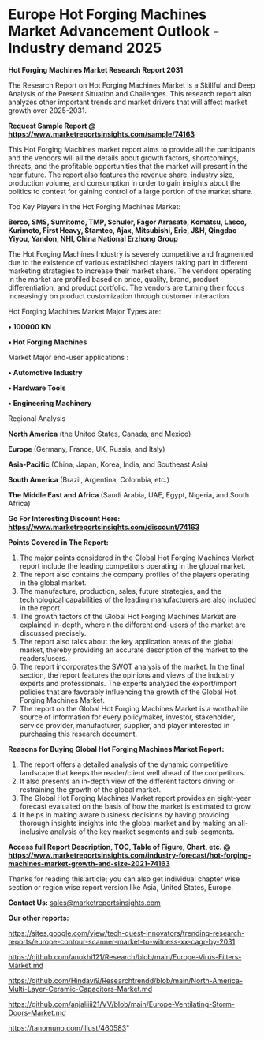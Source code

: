  # Europe Hot Forging Machines Market Advancement Outlook - Industry demand 2025

<strong>Hot Forging Machines Market Research Report 2031</strong>

The Research Report on Hot Forging Machines Market is a Skillful and Deep Analysis of the Present Situation and Challenges. This research report also analyzes other important trends and market drivers that will affect market growth over 2025-2031.

<strong>Request Sample Report @ <a href=https://www.marketreportsinsights.com/sample/74163>https://www.marketreportsinsights.com/sample/74163</a></strong>

This Hot Forging Machines market report aims to provide all the participants and the vendors will all the details about growth factors, shortcomings, threats, and the profitable opportunities that the market will present in the near future. The report also features the revenue share, industry size, production volume, and consumption in order to gain insights about the politics to contest for gaining control of a large portion of the market share.

Top Key Players in the Hot Forging Machines Market:

<strong>Berco, SMS, Sumitomo, TMP, Schuler, Fagor Arrasate, Komatsu, Lasco, Kurimoto, First Heavy, Stamtec, Ajax, Mitsubishi, Erie, J&H, Qingdao Yiyou, Yandon, NHI, China National Erzhong Group</strong>

The Hot Forging Machines Industry is severely competitive and fragmented due to the existence of various established players taking part in different marketing strategies to increase their market share. The vendors operating in the market are profiled based on price, quality, brand, product differentiation, and product portfolio. The vendors are turning their focus increasingly on product customization through customer interaction.

Hot Forging Machines Market Major Types are:

<strong>• 100000 KN

• Hot Forging Machines</strong>

Market Major end-user applications :

<strong>• Automotive Industry

• Hardware Tools

• Engineering Machinery</strong>

Regional Analysis

</u><strong><b>North America</b></strong> (the United States, Canada, and Mexico)

<strong><b>Europe </b></strong>(Germany, France, UK, Russia, and Italy)

<strong><b>Asia-Pacific</b></strong> (China, Japan, Korea, India, and Southeast Asia)

<strong><b>South America</b></strong> (Brazil, Argentina, Colombia, etc.)

<strong><b>The Middle East and Africa</b></strong> (Saudi Arabia, UAE, Egypt, Nigeria, and South Africa)

<strong>Go For Interesting Discount Here: <a href=https://www.marketreportsinsights.com/discount/74163>https://www.marketreportsinsights.com/discount/74163</a></strong>

<strong>Points Covered in The Report:</strong>
<ol>
  <li>The major points considered in the Global Hot Forging Machines Market report include the leading competitors operating in the global market.</li>
  <li>The report also contains the company profiles of the players operating in the global market.</li>
  <li>The manufacture, production, sales, future strategies, and the technological capabilities of the leading manufacturers are also included in the report.</li>
  <li>The growth factors of the Global Hot Forging Machines Market are explained in-depth, wherein the different end-users of the market are discussed precisely.</li>
  <li>The report also talks about the key application areas of the global market, thereby providing an accurate description of the market to the readers/users.</li>
  <li>The report incorporates the SWOT analysis of the market. In the final section, the report features the opinions and views of the industry experts and professionals. The experts analyzed the export/import policies that are favorably influencing the growth of the Global Hot Forging Machines Market.</li>
  <li>The report on the Global Hot Forging Machines Market is a worthwhile source of information for every policymaker, investor, stakeholder, service provider, manufacturer, supplier, and player interested in purchasing this research document.</li>
</ol>
<strong>Reasons for Buying Global Hot Forging Machines Market Report:</strong>

<ol>
  <li>The report offers a detailed analysis of the dynamic competitive landscape that keeps the reader/client well ahead of the competitors.</li>
  <li>It also presents an in-depth view of the different factors driving or restraining the growth of the global market.</li>
  <li>The Global Hot Forging Machines Market report provides an eight-year forecast evaluated on the basis of how the market is estimated to grow.</li>
  <li>It helps in making aware business decisions by having providing thorough insights insights into the global market and by making an all-inclusive analysis of the key market segments and sub-segments.</li>
</ol>
<strong>Access full Report Description, TOC, Table of Figure, Chart, etc. @ <a href=https://www.marketreportsinsights.com/industry-forecast/hot-forging-machines-market-growth-and-size-2021-74163>https://www.marketreportsinsights.com/industry-forecast/hot-forging-machines-market-growth-and-size-2021-74163</a></strong>


Thanks for reading this article; you can also get individual chapter wise section or region wise report version like Asia, United States, Europe.

<strong>Contact Us:</strong>
sales@marketreportsinsights.com

<strong>Our other reports:</strong>

<a href=https://sites.google.com/view/tech-quest-innovators/trending-research-reports/europe-contour-scanner-market-to-witness-xx-cagr-by-2031>https://sites.google.com/view/tech-quest-innovators/trending-research-reports/europe-contour-scanner-market-to-witness-xx-cagr-by-2031</a>

<a href=https://github.com/anokhi121/Research/blob/main/Europe-Virus-Filters-Market.md>https://github.com/anokhi121/Research/blob/main/Europe-Virus-Filters-Market.md</a>

<a href=https://github.com/Hindavi9/Researchtrendd/blob/main/North-America-Multi-Layer-Ceramic-Capacitors-Market.md>https://github.com/Hindavi9/Researchtrendd/blob/main/North-America-Multi-Layer-Ceramic-Capacitors-Market.md</a>

<a href=https://github.com/anjaliiii21/VV/blob/main/Europe-Ventilating-Storm-Doors-Market.md>https://github.com/anjaliiii21/VV/blob/main/Europe-Ventilating-Storm-Doors-Market.md</a>

<a href=https://tanomuno.com/illust/460583>https://tanomuno.com/illust/460583</a>"
